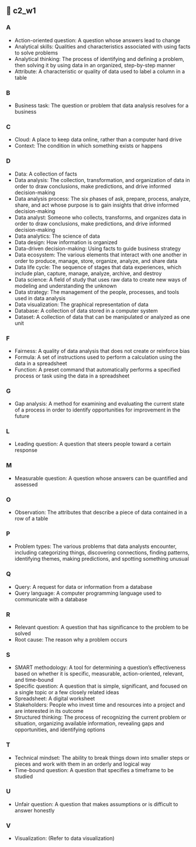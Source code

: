 🎯 c2_w1
-----
### A
- Action-oriented question: A question whose answers lead to change 
- Analytical skills: Qualities and characteristics associated with using facts to solve problems
- Analytical thinking: The process of identifying and defining a problem, then solving it by using data in an organized, step-by-step manner
- Attribute: A characteristic or quality of data used to label a column in a table
### B
- Business task: The question or problem that data analysis resolves for a business
### C
- Cloud: A place to keep data online, rather than a computer hard drive
- Context: The condition in which something exists or happens
### D
- Data: A collection of facts
- Data analysis: The collection, transformation, and organization of data in order to draw conclusions, make predictions, and drive informed decision-making
- Data analysis process: The six phases of ask, prepare, process, analyze, share, and act whose purpose is to gain insights that drive informed decision-making
- Data analyst: Someone who collects, transforms, and organizes data in order to draw conclusions, make predictions, and drive informed decision-making
- Data analytics: The science of data
- Data design: How information is organized
- Data-driven decision-making: Using facts to guide business strategy
- Data ecosystem: The various elements that interact with one another in order to produce, manage, store, organize, analyze, and share data
- Data life cycle: The sequence of stages that data experiences, which include plan, capture, manage, analyze, archive, and destroy
- Data science: A field of study that uses raw data to create new ways of modeling and understanding the unknown 
- Data strategy: The management of the people, processes, and tools used in data analysis
- Data visualization: The graphical representation of data
- Database: A collection of data stored in a computer system
- Dataset: A collection of data that can be manipulated or analyzed as one unit 
### F
- Fairness: A quality of data analysis that does not create or reinforce bias 
- Formula: A set of instructions used to perform a calculation using the data in a spreadsheet
- Function: A preset command that automatically performs a specified process or task using the data in a spreadsheet
### G
- Gap analysis: A method for examining and evaluating the current state of a process in order to identify opportunities for improvement in the future
### L
- Leading question: A question that steers people toward a certain response 
### M
- Measurable question: A question whose answers can be quantified and assessed
### O
- Observation: The attributes that describe a piece of data contained in a row of a table
### P
- Problem types: The various problems that data analysts encounter, including categorizing things, discovering connections, finding patterns, identifying themes, making predictions, and spotting something unusual
### Q
- Query: A request for data or information from a database
- Query language: A computer programming language used to communicate with a database
### R
- Relevant question: A question that has significance to the problem to be solved
- Root cause: The reason why a problem occurs
### S
- SMART methodology: A tool for determining a question’s effectiveness based on whether it is specific, measurable, action-oriented, relevant, and time-bound 
- Specific question: A question that is simple, significant, and focused on a single topic or a few closely related ideas
- Spreadsheet: A digital worksheet
- Stakeholders: People who invest time and resources into a project and are interested in its outcome
- Structured thinking: The process of recognizing the current problem or situation, organizing available information, revealing gaps and opportunities, and identifying options 
### T
- Technical mindset: The ability to break things down into smaller steps or pieces and work with them in an orderly and logical way
- Time-bound question: A question that specifies a timeframe to be studied 
### U
- Unfair question: A question that makes assumptions or is difficult to answer honestly 
### V
- Visualization: (Refer to data visualization) 